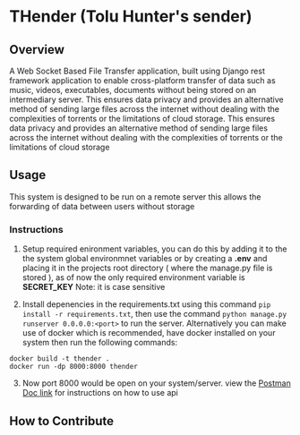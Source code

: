 # THender (Tolu Hunter's sender)

## Overview
A Web Socket Based File Transfer application, built using Django rest framework application to enable cross-platform transfer of data such as music, videos, executables, documents without being stored on an intermediary server. This ensures data privacy and provides an alternative method of sending large files across the internet without dealing with the complexities of torrents or the limitations of cloud storage. This ensures data privacy and provides an alternative method of sending large files across the internet without dealing with the complexities of torrents or the limitations of cloud storage

## Usage

This system is designed to be run on a remote server this allows the forwarding of data between users without storage

### Instructions

1. Setup required enironment variables, you can do this by adding it to the the system global environmnet variables or by creating a **.env** and placing it in the projects root directory ( where the manage.py file is stored ), as of now the only required environment variable is **SECRET_KEY** Note: it is case sensitive

2. Install depenencies in the requirements.txt using this command `pip install -r requirements.txt`, then use the command `python manage.py runserver 0.0.0.0:<port>` to run the server. Alternatively you can make use of docker which is recommended, have docker installed on your system then run the following commands:

```
docker build -t thender .
docker run -dp 8000:8000 thender
```

3. Now port 8000 would be open on your system/server. view the [Postman Doc link](https://documenter.getpostman.com/view/24863856/2s93CRMCMc) for instructions on how to use api

## How to Contribute 

